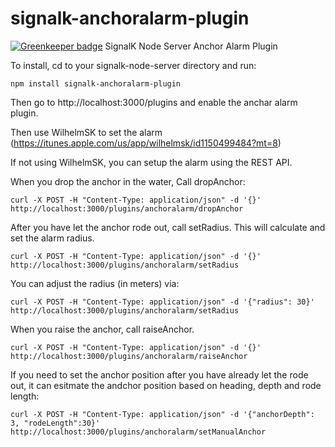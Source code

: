 # signalk-anchoralarm-plugin

[![Greenkeeper badge](https://badges.greenkeeper.io/sbender9/signalk-anchoralarm-plugin.svg)](https://greenkeeper.io/)
SignalK Node Server Anchor Alarm Plugin

To install, cd to your signalk-node-server directory and run:

```
npm install signalk-anchoralarm-plugin
```

Then go to http://localhost:3000/plugins and enable the anchar alarm plugin.

Then use WilhelmSK to set the alarm (https://itunes.apple.com/us/app/wilhelmsk/id1150499484?mt=8)

If not using WilhelmSK, you can setup the alarm using the REST API.

When you drop the anchor in the water, Call dropAnchor:


```
curl -X POST -H "Content-Type: application/json" -d '{}' http://localhost:3000/plugins/anchoralarm/dropAnchor
```

After you have let the anchor rode out, call setRadius. This will calculate and set the alarm radius.

```
curl -X POST -H "Content-Type: application/json" -d '{}' http://localhost:3000/plugins/anchoralarm/setRadius
```

You can adjust the radius (in meters) via:

```
curl -X POST -H "Content-Type: application/json" -d '{"radius": 30}' http://localhost:3000/plugins/anchoralarm/setRadius
```

When you raise the anchor, call raiseAnchor.

```
curl -X POST -H "Content-Type: application/json" -d '{}' http://localhost:3000/plugins/anchoralarm/raiseAnchor
```

If you need to set the anchor position after you have already let the rode out, it can esitmate the andchor position based on heading, depth and rode length:

```
curl -X POST -H "Content-Type: application/json" -d '{"anchorDepth": 3, "rodeLength":30}' http://localhost:3000/plugins/anchoralarm/setManualAnchor
```
